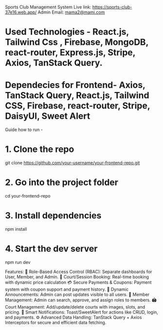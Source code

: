 Sports Club Management System Live link: https://sports-club-37e16.web.app/   Admin Email: mama2@mami.com

# Used Technologies - React.js, Tailwind Css , Firebase, MongoDB, react-router, Express.js, Stripe, Axios, TanStack Query.
# Dependecies for Frontend- Axios, TanStack Query, React.js, Tailwind CSS, Firebase, react-router,  Stripe, DaisyUI, Sweet Alert

Guide how to run -
# 1. Clone the repo
git clone https://github.com/your-username/your-frontend-repo.git

# 2. Go into the project folder
cd your-frontend-repo

# 3. Install dependencies
npm install

# 4. Start the dev server
npm run dev   


Features:
🔐 Role-Based Access Control (RBAC): Separate dashboards for User, Member, and Admin.
🏸 Court/Session Booking: Real-time booking with dynamic price calculation
💳 Secure Payments & Coupons: Payment system with coupon support and payment history.
📢 Dynamic Announcements: Admin can post updates visible to all users.
👥 Member Management: Admin can search, approve, and assign roles to members.
🏟️ Court Management: Add/update/delete courts with images, slots, and pricing.
🔔 Smart Notifications: Toast/SweetAlert for actions like CRUD, login, and payments.
⚙️ Advanced Data Handling: TanStack Query + Axios Interceptors for secure and efficient data fetching.
